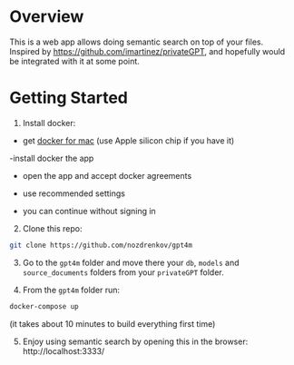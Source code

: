 # Overview

This is a web app allows doing semantic search on top of your files. Inspired by https://github.com/imartinez/privateGPT, and hopefully would be integrated with it at some point.

# Getting Started

1. Install docker:

- get [docker for mac](https://docs.docker.com/desktop/install/mac-install) (use Apple silicon chip if you have it)

-install docker the app

- open the app and accept docker agreements

- use recommended settings

- you can continue without signing in

2. Clone this repo:

```sh
git clone https://github.com/nozdrenkov/gpt4m
```

3. Go to the `gpt4m` folder and move there your `db`, `models` and `source_documents` folders from your `privateGPT` folder.

4. From the `gpt4m` folder run:

```sh
docker-compose up
```

(it takes about 10 minutes to build everything first time)

5. Enjoy using semantic search by opening this in the browser: http://localhost:3333/
